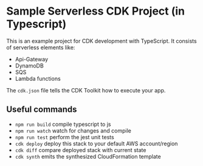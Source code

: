 # Sample Serverless CDK Project (in Typescript)

This is an example project for CDK development with TypeScript.
It consists of serverless elements like: 
* Api-Gateway
* DynamoDB
* SQS
* Lambda functions

The `cdk.json` file tells the CDK Toolkit how to execute your app.

## Useful commands

* `npm run build`   compile typescript to js
* `npm run watch`   watch for changes and compile
* `npm run test`    perform the jest unit tests
* `cdk deploy`      deploy this stack to your default AWS account/region
* `cdk diff`        compare deployed stack with current state
* `cdk synth`       emits the synthesized CloudFormation template

